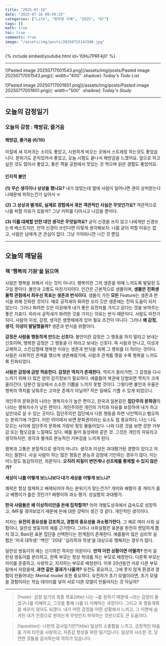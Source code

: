 ```yaml
---
title: "2025-07-16"
date: "2025-07-16 09:49:25"
categories: ["Life", "회피형 극복", "2025", "07"]
tags: []
math: true
toc: true
comments: true
image: "/assets/img/posts/20250715141506.jpg"
---
```


{% include embed/youtube.html id='I0Hu7PRF4j0' %}



---

![Pasted image 20250717001543.png](/assets/img/posts/Pasted image 20250717001543.png){: width="400" .shadow}
_Today's Todo List_

![Pasted image 20250717001601.png](/assets/img/posts/Pasted image 20250717001601.png){: width="500" .shadow}
_Today's Study_

---
## 오늘의 감정일기

### 오늘의 감정 : 해방감, 즐거움
#### 해방감, 즐거움 (6/10)
아침에 새 지저귀는 소리도 좋았고, 시원하게 비오는 곳에서 스트레칭 하는것도 좋았습니다. 분위기도 운치있어서 좋았고, 오늘 시험도 끝나서 해방감을 느꼈어요. 앞으로 하고싶은 것도 많아서 좋았고, 좋은 책을 공원에서 맛있는 것 먹으며 읽은 경험도 좋았어요.

#### 인지적 불안
**(1) 무슨 생각이나 상상을 했나요?**
내가 앉았는데 옆에 사람이 일어나면 괜히 상처받는다 나때문에 피하는건가 싶어서 ㅠ

**(2) 그 상상과 별개로, 실제로 경험에서 겪은 객관적인 사실은 무엇인가요?**
객관적으로 나를 피할 이유가 있을까? 그냥 커피를 다마시고 나갔을 뿐이다.

**(3) 이를 대체할 만한 대안 생각은 무엇일까요?**
굳이 신경을 쓰지 않고 나에게만 신경쓰는게 베스트지만, 만약 신경이 쓰인다면 이렇게 생각해보자. 나를 굳이 피할 이유는 없고, 사람은 남에게 큰 관심이 없다. 그냥 가야되니깐 나간 것 뿐임.

---
## 오늘의 깨달음

### 책 '행복의 기원'을 읽으며
사람은 행복을 위해서 사는 것이 아니다. 행복이란 그저 생존을 위해 느끼도록 발달된 도구일 뿐이다. 불안과 고통도 마찬가지이다. 인간은 근본적으로 생물이며, **생물은 진화생물학 관점에서 최우선 목표는 생존과 번식이다.** 생물이 가진 **모든** Feature는 생존과 번식을 위해 진화한 것이다. 예로 공작새의 화려한 꼬리 깃은 생존에는 전혀 도움이 되지 않는다. 그러나 화려한 깃은 이성에게 내가 좋은 유전자를 가지고 있다는 것을 보여주는 좋은 지표다. 따라서 공작새가 화려한 깃을 가지는 이유는 번식 때문이다. 사람도 마찬가지다. 사람의 이성, 감정, 생각은 생명체에게 있어 필요 조건이 아니다. 그러나 **왜 감정, 생각, 이성이 발달했을까?** 생존과 번식을 위함이다.

**감정은 사람을 행동하게 만드는 신호다.** 불안이란 감정은 그 행동을 하지 말라고 보내는 신호이며, 행복한 감정은 그 행동을 더 하라고 보내는 신호다. 즉 사람과 만나고, 이성과 교제하고, 스킨십할때 행복한 이유는 생존과 번식을 위해 그 행위를 더 하라는 것이다. 사람은 사회적인 관계를 맺으며 생존해왔기에, 사람과 관계를 맺을 수록 행복을 느끼도록 진화되었다. 

**사람은 감정에 금방 적응한다. 감정은 역치가 존재한다.** 역치가 올라가면, 그 감정을 다시 느끼기 위해 더 많은 양의 감각정보가 필요하다. 예를들어 복권에 당첨되면 역치가 크게 올라간다. 당분간 일상에서 소소한 기쁨을 느끼지 못할 것이다. 그렇다면 불안과 우울은 행복의 역치를 낮춰주는 고마운 존재가 아닐까? 작은 일에도 기쁠 수 있게 되었으니.

개인주의 문화권의 나라는 행복지수가 높은 편이고, 한국과 일본같은 **집단주의 문화권**의 나라는 행복지수가 낮은 편이다. 개인주의란 개인의 가치와 자유를 보장하여 내가 하고싶은대로 살 수 있는 곳이다. 집단주의란 집단에서 다른 행동을 하면 낙인찍히고 혐오하는 분위기에 가깝다. 이런 의미에서 보면 문화권이라는 요소도 참 중요하다. 나는 나도 모르는 사이에 집단주의 문화에 가랑비 젖듯 물들어있다. 나와 다른 것을 보면 강한 거부감 또는 혐오감을 느낄때도 있다. 예를 들어 동성애와 같은 것. 그것은 개인의 자유라고 생각하지만, 생각과 별개로 본능적인 거부감을 느끼게 된다.

행복과 고통은 본질적으로 생각이 아니다. 생각과 이성은 과대평가된 경향이 있다고 저자는 말한다. 사실 사람이 하는 많은 행동은 본능과 감정에 기인하는 경우가 많다. 이는 어느정도 동감하지만, 의문이다. **오히려 피질이 변연계나 선조체를 통제할 수 있지 않은가?**

**세상이 나를 어떻게 보느냐보다 내가 세상을 어떻게 보느냐?**

쾌락은 항상 절제하고 배제되어야 하는 분위기가 맞는건가? 개미와 배짱이 중 개미가 옳고 배짱이가 틀린 것인가? 배짱이의 과소 평가. 성실함의 과대평가.

**한국 사람들은 왜 이상하리만큼 돈에 집착할까?** 아마 개발도상국에서 급속도로 성장하고, IMF를 겪어보았기 때문에 돈에 대한 강박이 생긴 것 같다. 개인적인 생각이다.

저자는 **유전의 중요성을 강조하고, 경험의 중요성을 과소평가한다.** 그 예로 여러 사회 실험이나, 일란성 쌍둥이의 예를 근거한다. 그러나 사회실험은 표본을 완전히 랜덤하게 뽑지 않고, Bais된 표본 집단을 선택한다는 한계점이 존재한다. 예를들어 많은 심리학 실험은 '미국 대학생' '백인' '20대' '심리학과 학생'을 대상으로 행해지는 경우가 많다.

일란성 쌍둥이의 예는 신기하진 하지만 의문이다. **만약 이런 상황이면 어떨까?** 먼저 일란성 쌍둥이를 분리하고, 한쪽 부모는 항상 학대를 하는 부모로 배정한다. 다른쪽 부모는 아이를 존중하고, 사랑하고, 지지하는 부모로 배정한다. 이후 20년동안 서로 다른 부모 밑에서 자랐을때, **과연 같은 결과가 나올까?** 유전도 중요하고, 그에 못지 않게 환경과 경험이 만들어내는 Mental model 또한 중요하다. 유전자가 초기 모델이라면, 초기 모델을 경험이라는 학습 데이터를 넣어 서로 다른 모델이 만들어지는 것 아닐까?

---

> [!note]- 감정 일기의 최종 목표{title}
> 나는 ~를 원하기 때문에 ~라는 감정이 들었구나를 이해하고, 그것을 통해 나를 더 이해하는 과정이다.
> 그리고 꼭 행동계획을 세우지 않아도 되겠다. 내가 어떤 감정을 어떤 상황에서 느끼고, 그 이면에 숨겨진 내가 진정으로 원하는게 무엇인지 파악하는 것만으로도 큰 도움이다. 

> [!question]- 나만의 감사일기란?{title}
> 일상의 소중함을 느끼고, 긍정적인 마음을 가져 타인을 사랑하고, 자존감 향상을 위한 일기입니다. 일상의 사소한 것, 당연한 것들을 감사하는데 의의가 있습니다.